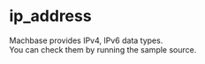 # ip_address

Machbase provides IPv4, IPv6 data types.  
You can check them by running the sample source.
